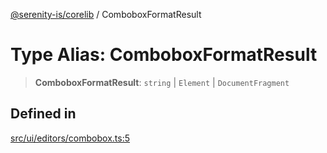 [@serenity-is/corelib](../README.md) / ComboboxFormatResult

# Type Alias: ComboboxFormatResult

> **ComboboxFormatResult**: `string` \| `Element` \| `DocumentFragment`

## Defined in

[src/ui/editors/combobox.ts:5](https://github.com/serenity-is/serenity/blob/master/packages/corelib/src/ui/editors/combobox.ts#L5)
